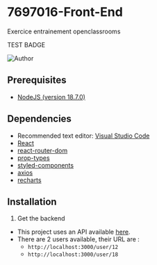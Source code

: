 # 7697016-Front-End
Exercice entrainement openclassrooms

TEST BADGE

![Author](<https://img.shields.io/badge/Author-Nicolas%20Vyplasil-green>)

## Prerequisites

- [NodeJS (version 18.7.0)](https://nodejs.org/en/)

## Dependencies

- Recommended text editor: [Visual Studio Code](https://code.visualstudio.com/)
- [React](https://reactjs.org/)
- [react-router-dom](https://reactrouter.com/web/guides/quick-start)
- [prop-types](https://github.com/facebook/prop-types)
- [styled-components](https://styled-components.com/)
- [axios](https://axios-http.com/)
- [recharts](https://recharts.org/en-US/)

## Installation

1. Get the backend

- This project uses an API available [here](https://github.com/OpenClassrooms-Student-Center/P9-front-end-dashboard).
- There are 2 users available, their URL are :
  - `http://localhost:3000/user/12`
  - `http://localhost:3000/user/18`
